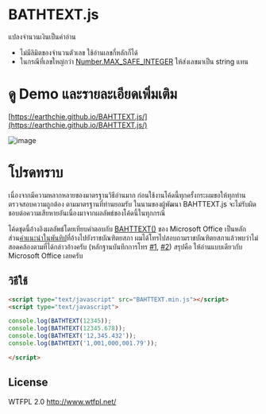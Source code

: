 # BATHTEXT.js
แปลงจำนวนเงินเป็นคำอ่าน 

* ไม่มีลิมิตของจำนวนตัวเลข ใช้อ่านเลขกี่หลักก็ได้
* ในกรณีที่เลขใหญ่กว่า [Number.MAX_SAFE_INTEGER](https://developer.mozilla.org/en-US/docs/Web/JavaScript/Reference/Global_Objects/Number/MAX_SAFE_INTEGER) ให้ส่งเลขมาเป็น string แทน

# ดู Demo และรายละเอียดเพิ่มเติม
[https://earthchie.github.io/BAHTTEXT.js/](https://earthchie.github.io/BAHTTEXT.js/)

![image](https://cloud.githubusercontent.com/assets/7013039/25568593/4bf435ac-2e30-11e7-9876-8286073e8f0e.png)

# โปรดทราบ

เนื่องจากมีความหลากหลายของมาตรฐานวิธีอ่านมาก ก่อนใช้งานโค้ดนี้ทุกครั้งกระผมขอให้ทุกท่านตรวจสอบความถูกต้อง ตามมาตรฐานที่ท่านยอมรับ ในนามของผู้พัฒนา BAHTTEXT.js จะไม่รับผิดชอบต่อความเสียหายอันเนื่องมาจากผลลัพธ์ของโค้ดนี้ในทุกกรณี

โค้ดชุดนี้อ้างอิงผลลัพธ์โดยเทียบคำตอบกับ [BAHTTEXT()](https://support.office.com/en-us/article/BAHTTEXT-function-5ba4d0b4-abd3-4325-8d22-7a92d59aab9c) ของ Microsoft Office เป็นหลัก ส่วน[คำแนะนำในพันทิป](https://pantip.com/topic/34967540#comment16)ที่อ้างไปยังราชบัณฑิตยสภา ผมได้โทรไปสอบถามราชบัณฑิตยสภาแล้วพบว่าไม่สอดคล้องตามที่ได้กล่าวอ้างครับ (หลักฐานบันทึกการโทร [#1](https://earthchie.github.io/BAHTTEXT.js/call_logs/call_logs_1.m4a), [#2](https://earthchie.github.io/BAHTTEXT.js/call_logs/call_logs_2.m4a)) สรุปคือ ให้อ่านแบบเดียวกับ Microsoft Office เลยครับ</p>


## วิธีใช้

```HTML
<script type="text/javascript" src="BAHTTEXT.min.js"></script>
<script type="text/javascript">

console.log(BATHTEXT(12345));
console.log(BATHTEXT(12345.678));
console.log(BATHTEXT('12,345.432'));
console.log(BATHTEXT('1,001,000,001.79'));

</script>
```

## License
WTFPL 2.0 http://www.wtfpl.net/
